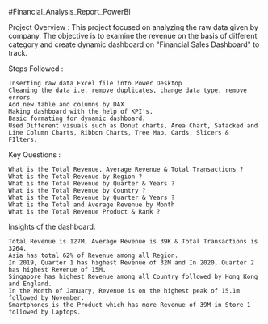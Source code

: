 #Financial_Analysis_Report_PowerBI

Project Overview : This project focused on analyzing the raw data given by company. The objective is to examine the revenue on the basis of different category and create dynamic dashboard on "Financial Sales Dashboard" to track.


Steps Followed :

    Inserting raw data Excel file into Power Desktop
    Cleaning the data i.e. remove duplicates, change data type, remove errors
    Add new table and columns by DAX 
    Making dashboard with the help of KPI's.
    Basic formating for dynamic dashboard.
    Used Different visuals such as Donut charts, Area Chart, Satacked and Line Column Charts, Ribbon Charts, Tree Map, Cards, Slicers & 
    FIlters.


Key Questions :

    What is the Total Revenue, Average Revenue & Total Transactions ?
    What is the Total Revenue by Region ?
    What is the Total Revenue by Quarter & Years ?
    What is the Total Revenue by Country ?
    What is the Total Revenue by Quarter & Years ?
    What is the Total and Average Revenue by Month 
    What is the Total Revenue Product & Rank ?


Insights of the dashboard.

    Total Revenue is 127M, Average Revenue is 39K & Total Transactions is 3264.
    Asia has total 62% of Revenue among all Region.
    In 2019, Quarter 1 has highest Revenue of 32M and In 2020, Quarter 2 has highest Revenue of 15M.
    Singapore has highest Revenue among all Country followed by Hong Kong and England.
    In the Month of January, Revenue is on the highest peak of 15.1m followed by November.
    Smartphones is the Product which has more Revenue of 39M in Store 1 followed by Laptops.
    
    

